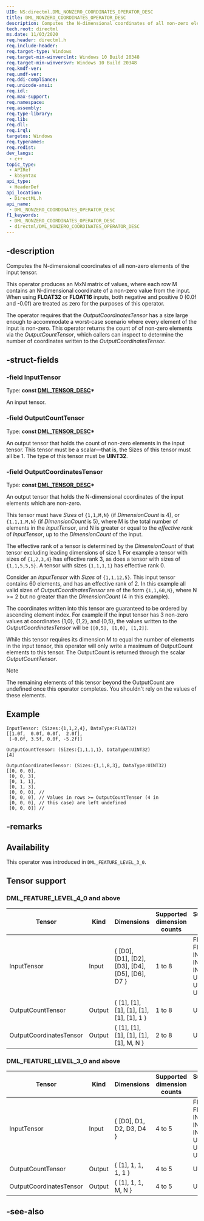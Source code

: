 ```yaml
---
UID: NS:directml.DML_NONZERO_COORDINATES_OPERATOR_DESC
title: DML_NONZERO_COORDINATES_OPERATOR_DESC
description: Computes the N-dimensional coordinates of all non-zero elements of the input tensor.
tech.root: directml
ms.date: 11/03/2020
req.header: directml.h
req.include-header: 
req.target-type: Windows
req.target-min-winverclnt: Windows 10 Build 20348
req.target-min-winversvr: Windows 10 Build 20348
req.kmdf-ver: 
req.umdf-ver: 
req.ddi-compliance: 
req.unicode-ansi: 
req.idl: 
req.max-support: 
req.namespace: 
req.assembly: 
req.type-library: 
req.lib: 
req.dll: 
req.irql: 
targetos: Windows
req.typenames: 
req.redist: 
dev_langs:
 - c++
topic_type:
 - APIRef
 - kbSyntax
api_type:
 - HeaderDef
api_location:
 - DirectML.h
api_name:
 - DML_NONZERO_COORDINATES_OPERATOR_DESC
f1_keywords:
 - DML_NONZERO_COORDINATES_OPERATOR_DESC
 - directml/DML_NONZERO_COORDINATES_OPERATOR_DESC
---
```


## -description

Computes the N-dimensional coordinates of all non-zero elements of the input tensor.

This operator produces an MxN matrix of values, where each row M contains an N-dimensional coordinate of a non-zero value from the input. When using **FLOAT32** or **FLOAT16** inputs, both negative and positive 0 (0.0f and -0.0f) are treated as zero for the purposes of this operator.

The operator requires that the *OutputCoordinatesTensor* has a size large enough to accommodate a worst-case scenario where every element of the input is non-zero. This operator returns the count of of non-zero elements via the *OutputCountTensor*, which callers can inspect to determine the number of coordinates written to the *OutputCoordinatesTensor*.

## -struct-fields

### -field InputTensor

Type: **const [DML_TENSOR_DESC](/windows/win32/api/directml/ns-directml-dml_tensor_desc)\***

An input tensor.

### -field OutputCountTensor

Type: **const [DML_TENSOR_DESC](/windows/win32/api/directml/ns-directml-dml_tensor_desc)\***

An output tensor that holds the count of non-zero elements in the input tensor. This tensor must be a scalar&mdash;that is, the Sizes of this tensor must all be 1. The type of this tensor must be **UINT32**.

### -field OutputCoordinatesTensor

Type: **const [DML_TENSOR_DESC](/windows/win32/api/directml/ns-directml-dml_tensor_desc)\***

An output tensor that holds the N-dimensional coordinates of the input elements which are non-zero. 

This tensor must have *Sizes* of `{1,1,M,N}` (if *DimensionCount* is 4), or `{1,1,1,M,N}` (if *DimensionCount* is 5), where M is the total number of elements in the *InputTensor*, and N is greater or equal to the *effective rank* of *InputTensor*, up to the *DimensionCount* of the input.

The effective rank of a tensor is determined by the *DimensionCount* of that tensor excluding leading dimensions of size 1. For example a tensor with sizes of `{1,2,3,4}` has effective rank 3, as does a tensor with sizes of `{1,1,5,5,5}`. A tensor with sizes `{1,1,1,1}` has effective rank 0.

Consider an *InputTensor* with *Sizes* of `{1,1,12,5}`. This input tensor contains 60 elements, and has an effective rank of 2. In this example all valid sizes of *OutputCoordinatesTensor* are of the form `{1,1,60,N}`, where N >= 2 but no greater than the *DimensionCount* (4 in this example).

The coordinates written into this tensor are guaranteed to be ordered by ascending element index. For example if the input tensor has 3 non-zero values at coordinates {1,0}, {1,2}, and {0,5}, the values written to the *OutputCoordinatesTensor* will be `[[0,5], [1,0], [1,2]]`.

While this tensor requires its dimension M to equal the number of elements in the input tensor, this operator will only write a maximum of OutputCount elements to this tensor. The OutputCount is returned through the scalar *OutputCountTensor*.

> [!NOTE]
> The remaining elements of this tensor beyond the OutputCount are undefined once this operator completes. You shouldn't rely on the values of these elements.

## Example

```
InputTensor: (Sizes:{1,1,2,4}, DataType:FLOAT32)
[[1.0f,  0.0f, 0.0f,  2.0f],
 [-0.0f, 3.5f, 0.0f, -5.2f]]

OutputCountTensor: (Sizes:{1,1,1,1}, DataType:UINT32)
[4]

OutputCoordinatesTensor: (Sizes:{1,1,8,3}, DataType:UINT32)
[[0, 0, 0],
 [0, 0, 3],
 [0, 1, 1],
 [0, 1, 3],
 [0, 0, 0], // 
 [0, 0, 0], // Values in rows >= OutputCountTensor (4 in
 [0, 0, 0], // this case) are left undefined
 [0, 0, 0]] // 
```

## -remarks

## Availability
This operator was introduced in `DML_FEATURE_LEVEL_3_0`.

## Tensor support
### DML_FEATURE_LEVEL_4_0 and above
| Tensor | Kind | Dimensions | Supported dimension counts | Supported data types |
| ------ | ---- | ---------- | -------------------------- | -------------------- |
| InputTensor | Input | { [D0], [D1], [D2], [D3], [D4], [D5], [D6], D7 } | 1 to 8 | FLOAT32, FLOAT16, INT32, INT16, INT8, UINT32, UINT16, UINT8 |
| OutputCountTensor | Output | { [1], [1], [1], [1], [1], [1], [1], 1 } | 1 to 8 | UINT32 |
| OutputCoordinatesTensor | Output | { [1], [1], [1], [1], [1], [1], M, N } | 2 to 8 | UINT32 |

### DML_FEATURE_LEVEL_3_0 and above
| Tensor | Kind | Dimensions | Supported dimension counts | Supported data types |
| ------ | ---- | ---------- | -------------------------- | -------------------- |
| InputTensor | Input | { [D0], D1, D2, D3, D4 } | 4 to 5 | FLOAT32, FLOAT16, INT32, INT16, INT8, UINT32, UINT16, UINT8 |
| OutputCountTensor | Output | { [1], 1, 1, 1, 1 } | 4 to 5 | UINT32 |
| OutputCoordinatesTensor | Output | { [1], 1, 1, M, N } | 4 to 5 | UINT32 |

## -see-also
